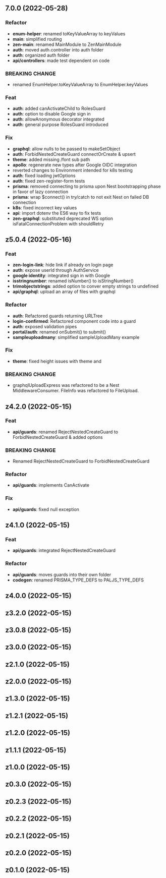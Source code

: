 ## 7.0.0 (2022-05-28)

### Refactor

- **enum-helper**: renamed toKeyValueArray to keyValues
- **main**: simplified routing
- **zen-main**: renamed MainModule to ZenMainModule
- **auth**: moved auth.controller into auth folder
- **auth**: organized auth folder
- **api/controllers**: made test dependent on code

### BREAKING CHANGE

- renamed EnumHelper.toKeyValueArray to EnumHelper.keyValues

### Feat

- **auth**: added canActivateChild to RolesGuard
- **auth**: option to disable Google sign in
- **auth**: allowAnonymous decorator integrated
- **auth**: general purpose RolesGuard introduced

### Fix

- **graphql**: allow nulls to be passed to makeSetObject
- **auth**: ForbidNestedCreateGuard connectOrCreate & upsert
- **theme**: added missing /font sub path
- **apollo**: regenerate new types after Google OIDC integration
- reverted changes to Environment intended for k8s testing
- **auth**: fixed loading jwtOptions
- **auth**: fixed zen-register-form tests
- **prisma**: removed connecting to prisma upon Nest bootstrapping phase in favor of lazy connection
- **prisma**: wrap $connect() in try/catch to not exit Nest on failed DB connection
- **k8s**: fixed incorrect key values
- **api**: import dotenv the ES6 way to fix tests
- **zen-graphql**: substituted deprecated WS option isFatalConnectionProblem with shouldRetry

## z5.0.4 (2022-05-16)

### Feat

- **zen-login-link**: hide link if already on login page
- **auth**: expose userId through AuthService
- **google identity**: integrated sign in with Google
- **isstringnumber**: renamed isNumber() to isStringNumber()
- **trimobjectstrings**: added option to conver empty strings to undefined
- **api/graphql**: upload an array of files with graphql

### Refactor

- **auth**: Refactored guards returning URLTree
- **login-confirmed**: Refactored component code into a guard
- **auth**: exposed validation pipes
- **portal/auth**: renamed onSubmit() to submit()
- **sampleuploadmany**: simplified sampleUploadMany example

### Fix

- **theme**: fixed height issues with theme and <zen-layout>

### BREAKING CHANGE

- graphqlUploadExpress was refactored to be a Nest MiddlewareConsumer.  FileInfo was
refactored to FileUpload.

## z4.2.0 (2022-05-15)

### Feat

- **api/guards**: renamed RejectNestedCreateGuard to ForbidNestedCreateGuard & added options

### BREAKING CHANGE

- Renamed RejectNestedCreateGuard to ForbidNestedCreateGuard

### Refactor

- **api/guards**: implements CanActivate

### Fix

- **api/guards**: fixed null exception

## z4.1.0 (2022-05-15)

### Feat

- **api/guards**: integrated RejectNestedCreateGuard

### Refactor

- **api/guards**: moves guards into their own folder
- **codegen**: renamed PRISMA_TYPE_DEFS to PALJS_TYPE_DEFS

## z4.0.0 (2022-05-15)

## z3.2.0 (2022-05-15)

## z3.0.8 (2022-05-15)

## z3.0.0 (2022-05-15)

## z2.1.0 (2022-05-15)

## z2.0.0 (2022-05-15)

## z1.3.0 (2022-05-15)

## z1.2.1 (2022-05-15)

## z1.2.0 (2022-05-15)

## z1.1.1 (2022-05-15)

## z1.0.0 (2022-05-15)

## z0.3.0 (2022-05-15)

## z0.2.3 (2022-05-15)

## z0.2.2 (2022-05-15)

## z0.2.1 (2022-05-15)

## z0.2.0 (2022-05-15)

## z0.1.0 (2022-05-15)
